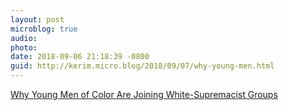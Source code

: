 ```yaml
---
layout: post
microblog: true
audio: 
photo: 
date: 2018-09-06 21:18:39 -0800
guid: http://kerim.micro.blog/2018/09/07/why-young-men.html
---
```

[Why Young Men of Color Are Joining White-Supremacist Groups](https://www.thedailybeast.com/why-young-men-of-color-are-joining-white-supremacist-groups?source=facebook&via=desktop)

